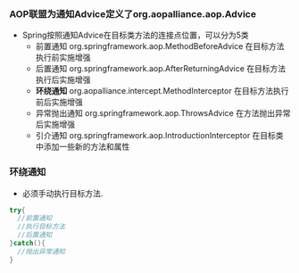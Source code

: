 ### AOP联盟为通知Advice定义了org.aopalliance.aop.Advice
- Spring按照通知Advice在目标类方法的连接点位置，可以分为5类
   - 前置通知 org.springframework.aop.MethodBeforeAdvice
在目标方法执行前实施增强
   - 后置通知 org.springframework.aop.AfterReturningAdvice
在目标方法执行后实施增强
   - **环绕通知** org.aopalliance.intercept.MethodInterceptor
在目标方法执行前后实施增强
   - 异常抛出通知 org.springframework.aop.ThrowsAdvice
在方法抛出异常后实施增强
   - 引介通知 org.springframework.aop.IntroductionInterceptor
在目标类中添加一些新的方法和属性

### 环绕通知
- 必须手动执行目标方法.
>
```java
try{
  //前置通知
  //执行目标方法
  //后置通知
}catch(){
  //抛出异常通知
}
```
